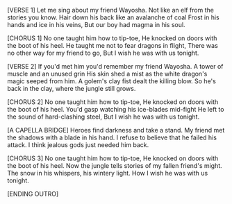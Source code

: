[VERSE 1]
Let me sing about my friend Wayosha.
Not like an elf from the stories you know.
Hair down his back like an avalanche of coal
Frost in his hands and ice in his veins,
But our boy had magma in his soul.

[CHORUS 1]
No one taught him how to tip-toe,
He knocked on doors with the boot of his heel.
He taught me not to fear dragons in flight,
There was no other way for my friend to go,
But I wish he was with us tonight.

[VERSE 2]
If you'd met him you'd remember my friend Wayosha.
A tower of muscle and an unused grin
His skin shed a mist as the white dragon's magic seeped from him.
A golem's clay fist dealt the killing blow.
So he's back in the clay, where the jungle still grows.

[CHORUS 2]
No one taught him how to tip-toe,
He knocked on doors with the boot of his heel.
You'd gasp watching his ice-blades mid-fight
He left to the sound of hard-clashing steel,
But I wish he was with us tonight.

[A CAPELLA BRIDGE]
Heroes find darkness and take a stand.
My friend met the shadows with a blade in his hand.
I refuse to believe that he failed his attack.
I think jealous gods just needed him back.

[CHORUS 3]
No one taught him how to tip-toe,
He knocked on doors with the boot of his heel.
Now the jungle tells stories of my fallen friend's might.
The snow in his whispers, his wintery light.
How I wish he was with us tonight.

[ENDING OUTRO]
